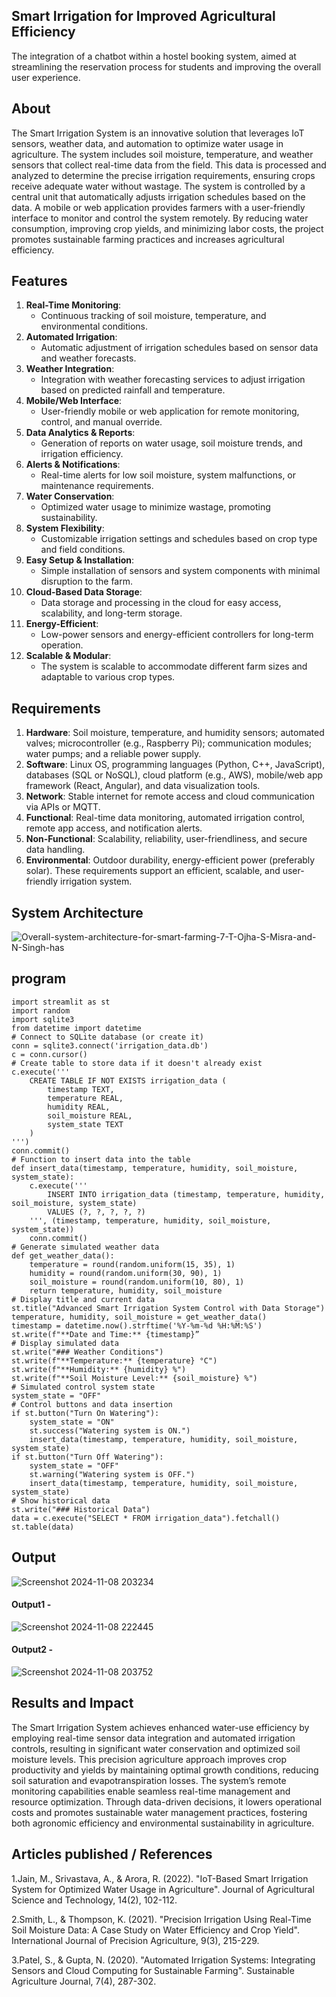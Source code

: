 ## Smart Irrigation for Improved Agricultural Efficiency
The integration of a chatbot within a hostel booking system, aimed at streamlining the reservation process for students and improving the overall user experience.

## About
The Smart Irrigation System is an innovative solution that leverages IoT sensors, weather data, and automation to optimize water usage in agriculture. The system includes soil moisture, temperature, and weather sensors that collect real-time data from the field. This data is processed and analyzed to determine the precise irrigation requirements, ensuring crops receive adequate water without wastage. The system is controlled by a central unit that automatically adjusts irrigation schedules based on the data. A mobile or web application provides farmers with a user-friendly interface to monitor and control the system remotely. By reducing water consumption, improving crop yields, and minimizing labor costs, the project promotes sustainable farming practices and increases agricultural efficiency.

## Features

1. **Real-Time Monitoring**:
   - Continuous tracking of soil moisture, temperature, and environmental conditions.
2. **Automated Irrigation**:
   - Automatic adjustment of irrigation schedules based on sensor data and weather forecasts.
3. **Weather Integration**:
   - Integration with weather forecasting services to adjust irrigation based on predicted rainfall and temperature.
4. **Mobile/Web Interface**:
   - User-friendly mobile or web application for remote monitoring, control, and manual override.
5. **Data Analytics & Reports**:
   - Generation of reports on water usage, soil moisture trends, and irrigation efficiency.
6. **Alerts & Notifications**:
   - Real-time alerts for low soil moisture, system malfunctions, or maintenance requirements.
7. **Water Conservation**:
   - Optimized water usage to minimize wastage, promoting sustainability.
8. **System Flexibility**:
   - Customizable irrigation settings and schedules based on crop type and field conditions.
9. **Easy Setup & Installation**:
   - Simple installation of sensors and system components with minimal disruption to the farm.
10. **Cloud-Based Data Storage**:
    - Data storage and processing in the cloud for easy access, scalability, and long-term storage.
11. **Energy-Efficient**:
    - Low-power sensors and energy-efficient controllers for long-term operation.
12. **Scalable & Modular**:
    - The system is scalable to accommodate different farm sizes and adaptable to various crop types.

## Requirements

1. **Hardware**: Soil moisture, temperature, and humidity sensors; automated valves; microcontroller (e.g., Raspberry Pi); communication modules; water pumps; and a reliable power supply.
2. **Software**: Linux OS, programming languages (Python, C++, JavaScript), databases (SQL or NoSQL), cloud platform (e.g., AWS), mobile/web app framework (React, Angular), and data visualization tools.
3. **Network**: Stable internet for remote access and cloud communication via APIs or MQTT.
4. **Functional**: Real-time data monitoring, automated irrigation control, remote app access, and notification alerts.
5. **Non-Functional**: Scalability, reliability, user-friendliness, and secure data handling.
6. **Environmental**: Outdoor durability, energy-efficient power (preferably solar). 
These requirements support an efficient, scalable, and user-friendly irrigation system.
## System Architecture

![Overall-system-architecture-for-smart-farming-7-T-Ojha-S-Misra-and-N-Singh-has](https://github.com/user-attachments/assets/d8fec03e-5ef0-4a69-b4b8-feb956ec83bf)
## program
```
import streamlit as st
import random
import sqlite3
from datetime import datetime
# Connect to SQLite database (or create it)
conn = sqlite3.connect('irrigation_data.db')
c = conn.cursor()
# Create table to store data if it doesn't already exist
c.execute('''
    CREATE TABLE IF NOT EXISTS irrigation_data (
        timestamp TEXT,
        temperature REAL,
        humidity REAL,
        soil_moisture REAL,
        system_state TEXT
    )
''')
conn.commit()
# Function to insert data into the table
def insert_data(timestamp, temperature, humidity, soil_moisture, system_state):
    c.execute('''
        INSERT INTO irrigation_data (timestamp, temperature, humidity, soil_moisture, system_state) 
        VALUES (?, ?, ?, ?, ?)
    ''', (timestamp, temperature, humidity, soil_moisture, system_state))
    conn.commit()
# Generate simulated weather data
def get_weather_data():
    temperature = round(random.uniform(15, 35), 1)
    humidity = round(random.uniform(30, 90), 1)
    soil_moisture = round(random.uniform(10, 80), 1)
    return temperature, humidity, soil_moisture
# Display title and current data
st.title("Advanced Smart Irrigation System Control with Data Storage")
temperature, humidity, soil_moisture = get_weather_data()
timestamp = datetime.now().strftime('%Y-%m-%d %H:%M:%S')
st.write(f"**Date and Time:** {timestamp}”
# Display simulated data
st.write("### Weather Conditions")
st.write(f"**Temperature:** {temperature} °C")
st.write(f"**Humidity:** {humidity} %")
st.write(f"**Soil Moisture Level:** {soil_moisture} %")
# Simulated control system state
system_state = "OFF"
# Control buttons and data insertion
if st.button("Turn On Watering"):
    system_state = "ON"
    st.success("Watering system is ON.")
    insert_data(timestamp, temperature, humidity, soil_moisture, system_state)
if st.button("Turn Off Watering"):
    system_state = "OFF"
    st.warning("Watering system is OFF.")
    insert_data(timestamp, temperature, humidity, soil_moisture, system_state)
# Show historical data
st.write("### Historical Data")
data = c.execute("SELECT * FROM irrigation_data").fetchall()
st.table(data)

```
## Output
![Screenshot 2024-11-08 203234](https://github.com/user-attachments/assets/749614a3-0d4d-46fb-8f9d-695140fc9430)

#### Output1 - 
![Screenshot 2024-11-08 222445](https://github.com/user-attachments/assets/61127e31-3cc5-4744-bb99-25b17982e492)


#### Output2 - 
![Screenshot 2024-11-08 203752](https://github.com/user-attachments/assets/10a625af-38be-4df3-912a-7d8bb2bf60a4)

## Results and Impact
The Smart Irrigation System achieves enhanced water-use efficiency by employing real-time sensor data integration and automated irrigation controls, resulting in significant water conservation and optimized soil moisture levels. This precision agriculture approach improves crop productivity and yields by maintaining optimal growth conditions, reducing soil saturation and evapotranspiration losses. The system’s remote monitoring capabilities enable seamless real-time management and resource optimization. Through data-driven decisions, it lowers operational costs and promotes sustainable water management practices, fostering both agronomic efficiency and environmental sustainability in agriculture.

## Articles published / References
1.Jain, M., Srivastava, A., & Arora, R. (2022). "IoT-Based Smart Irrigation System for Optimized Water Usage in Agriculture". Journal of Agricultural Science and Technology, 14(2), 102-112.

2.Smith, L., & Thompson, K. (2021). "Precision Irrigation Using Real-Time Soil Moisture Data: A Case Study on Water Efficiency and Crop Yield". International Journal of Precision Agriculture, 9(3), 215-229.

3.Patel, S., & Gupta, N. (2020). "Automated Irrigation Systems: Integrating Sensors and Cloud Computing for Sustainable Farming". Sustainable Agriculture Journal, 7(4), 287-302.





